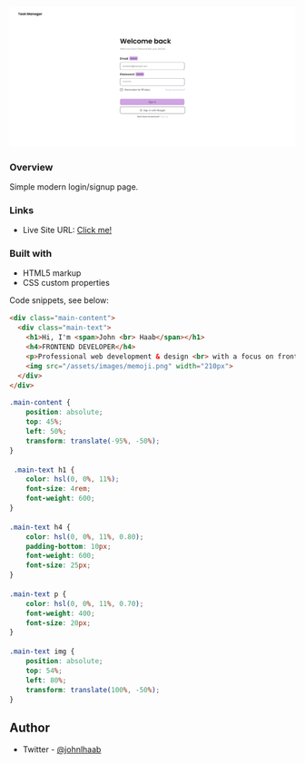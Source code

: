 ![](/assets/screenshot.png)

### Overview

Simple modern login/signup page.

### Links

- Live Site URL: [Click me!](https://johnhaab.xyz)

### Built with

- HTML5 markup
- CSS custom properties

Code snippets, see below:

```html
<div class="main-content">
  <div class="main-text">
    <h1>Hi, I'm <span>John <br> Haab</span></h1>
    <h4>FRONTEND DEVELOPER</h4>
    <p>Professional web development & design <br> with a focus on frontend development.</p>
    <img src="/assets/images/memoji.png" width="210px">
  </div>
</div>
```
```css
.main-content {
    position: absolute;
    top: 45%;
    left: 50%;
    transform: translate(-95%, -50%);
}

 .main-text h1 {
    color: hsl(0, 0%, 11%);
    font-size: 4rem;
    font-weight: 600;
} 

.main-text h4 {
    color: hsl(0, 0%, 11%, 0.80);
    padding-bottom: 10px;
    font-weight: 600;
    font-size: 25px;
}

.main-text p {
    color: hsl(0, 0%, 11%, 0.70);
    font-weight: 400;
    font-size: 20px;
}

.main-text img {
    position: absolute;
    top: 54%;
    left: 80%;
    transform: translate(100%, -50%);
}
```

## Author

- Twitter - [@johnlhaab](https://www.twitter.com/johnlhaab)
